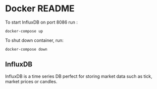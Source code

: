 Docker README
===
To start InfluxDB on port 8086 run :
```
docker-compose up
```

To shut down container, run:

```
docker-compose down
```
InfluxDB
---

InfluxDB is a time series DB perfect for storing market data such as tick, market prices or candles.
